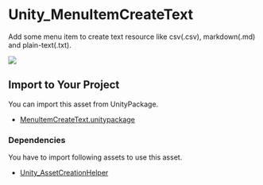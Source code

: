 # Unity_MenuItemCreateText

Add some menu item to create text resource like csv(.csv), markdown(.md) and plain-text(.txt).

![](https://github.com/XJINE/Unity_MenuItemCreateText/blob/master/screenshot.png)

## Import to Your Project

You can import this asset from UnityPackage.

- [MenuItemCreateText.unitypackage](https://github.com/XJINE/Unity_MenuItemCreateText/blob/master/MenuItemCreateText.unitypackage)

### Dependencies

You have to import following assets to use this asset.

- [Unity_AssetCreationHelper](https://github.com/XJINE/Unity_AssetCreationHelper)